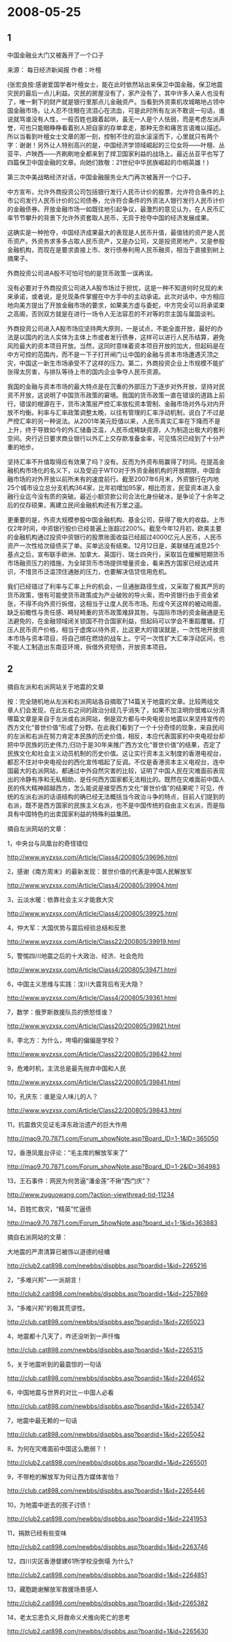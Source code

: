 # 2008-05-25

## 1

中国金融业大门又被轰开了一个口子

来源： 每日经济新闻报    作者：叶檀

(张宏良按:感谢爱国学者叶檀女士，能在此时依然站出来保卫中国金融，保卫地震灾民的最后一点儿利益。灾民的房屋没有了，家产没有了，其中许多人亲人也没有了，唯一剩下的财产就是银行里那点儿金融资产。当看到外资乘机攻城略地占领中国金融市场，让人忍不住眼在流泪心在流血，可是此时所有左派不敢说一句话，谁说就骂谁没有人性，一般百姓也跟着起哄，虽无一人是个人怯弱，而是考虑左派声誉，可也只能眼睁睁看着别人把自家的存单拿走，那种无奈和痛苦言语难以描述。所以当看到叶檀女士文章的那一刻，控制不住的泪水滚滚而下，心里就只有两个字：谢谢！另外让人特别高兴的是，中国经济学领域崛起的三位女将――叶檀、丛亚平、卢映西――齐刷刷地全都来到了捍卫国家利益的战场上。最近丛亚平也写了四篇保卫中国金融的文章。向她们致敬：21世纪中华民族崛起的巾帼英雄！)

第三次中美战略经济对话，中国金融服务业大门再次被轰开一个口子。

中方宣布，允许外商投资公司包括银行发行人民币计价的股票，允许符合条件的上市公司发行人民币计价的公司债券，允许符合条件的外资法人银行发行人民币计价的金融债券。开放金融市场一如既往地引起争议，最激烈的意见认为，在人民币汇率节节攀升的背景下允许外资套取人民币，无异于抢夺中国的经济发展成果。

这确实是一种抢夺，中国经济成果最大的表现是人民币升值，最值钱的资产是人民币资产。外资务求多多占取人民币资产，又是办公司，又是投资房地产，又是参股金融机构，而现在是要求直接上市、发行债券利用人民币融资，相当于直接到树上摘果子。

外商投资公司进A股不可怕可怕的是货币政策一误再误。

没有必要对于外商投资公司进入A股市场过于担忧，这是一种不知道何时兑现的未来承诺，或者说，是兑现条件掌握在中方手中的主动承诺。此次对话中，中方相应地向美方提出了开放金融市场的要求，如果美方虚与委蛇，中方完全可以将承诺束之高阁，否则双方就是在进行一场令人无法容忍的不对等的宗主国与属国谈判。

外商投资公司进入A股市场应坚持两大原则，一是试点，不能全面开放，最好的办法是以国内的法人实体为主体上市或者发行债券，这样可以进行人民币结算，避免风险最大的资本项目开放。当然，这同时意味着资本项目开放的加大，但起码是在中方可控的范围内，而不是一下子打开闸门让中国的金融与资本市场遭遇灭顶之灾，中国这一新生市场承受不了这样的压力。第二，外商投资企业上市规模不能扩张得太厉害，与排队等待上市的国内企业争夺人民币资源。

我国的金融与资本市场的最大特点是在沉重的外部压力下逐步对外开放，坚持对民资不开放，这说明了中国货币政策的窘境。我国的货币政策一直在错误的道路上前行，错误的根源在于，货币决策层严控汇率放松资本管制、金融市场对外与对内开放不均衡。利率与汇率政策调整太晚，以往有管理的汇率浮动机制，说白了不过是严控汇率的另一种说法。从2001年美元贬值以来，人民币真实汇率在下降而不是上升，终于导致如今的外汇储备泛滥，人民币成稀缺资源，人为制造出极大的套利空间。央行近日要求商业银行以外汇上交存款准备金率，可见情况已经到了十分严重的地步。

坚持汇率不升值取得应有效果了吗？没有。反而为外资布局赢得了时间。在提高金融机构市场化的名义下，以及受迫于WTO对于外资金融机构的开放期限，中国金融市场的对外开放以前所未有的速度前行。截至2007年6月末，外资银行在内地25个城市设立总分支机构364家，比年初增加95家，相比而言，民营资本进入金融行业迄今没有质的突破。最近小额贷款公司合法化身份破冰，是争论了十余年之后的仅存硕果，离建立民间金融机构还有万里之遥。

更重要的是，外资大规模参股中国金融机构、基金公司，获得了极大的收益。上市仅2年时间，中资银行股价已经普遍上涨超过200%。截至今年12月初，欧美主要的金融机构通过投资中资银行的股票账面收益已经超过4000亿元人民币，人民币资产一次性给次级债买了单。买单远没有结束。12月12日是，美联储在减息25个基点之后，宣布联手欧洲、加拿大、英国行、瑞士四央行，采取旨在缓解短期货币市场融资压力的措施，为全球货币市场提供增量资金，看来西方国家已经达成共识，不惜货币泛滥顶住通胀的压力，也要解决信贷信用危机。

我们已经错过了利率与汇率上升的机会，一旦通胀路径生成，又采取了极其严厉的货币政策，很有可能使货币政策成为产业破败的导火索，而中资银行由于资金紧张，不得不向外资行拆借，这相当于让度人民币市场。形成今天这样的被动局面，缺乏前瞻性与责任感、畸轻畸重的货币政策难辞其咎。与国际市场的资金融通是无法避免的，在金融领域闭关锁国不符合国家利益，但起码可以学会不重蹈覆辙。打压人民币资产价格，相当于虚席以待外资，比这更大的错误就是，一次性地开放资本市场与资本项目，将自己绑在燃烧的战车上。宁可一次性扩大汇率浮动区间，也不能人工制造出东南亚环境，拆借外资短债，开放资本项目。

## 2

摘自左派和右派网站关于地震的文章

按：完全随机地从左派和右派网站各自摘取了14篇关于地震的文章。比较两组文章人们会发现，在此左右之间的政治分歧几乎消失了，如果不加注明你很难以分清哪篇文章是来自于左派或右派网站，倒是双方都与中央电视台地震以来坚持宣传的西方文化“普世价值”形成了分野。在此我们看到了一个十分奇怪的现象，来自民间的左派和右派在努力肯定本民族的历史价值，相反，本应代表国家的中央电视台却把中华民族的历史伟力,归功于是30年来推广西方文化“普世价值”的结果，否定了民族文化和社会主义动员机制的历史价值。这让实行资本主义制度的香港电视台，都忍不住对中央电视台的西化宣传唱起了反调。不仅是香港资本主义电视台，连中国最大的右派网站，都通过中外自然灾害的比较，证明了中国人民在灾难面前表现出的冷静有序和无私相助，是任何西方国家都无法相比的。既然在灾难面前中国人民的伟大精神超越西方，怎么能说是接受西方文化“普世价值”的结果呢？可见，传统的左派右派的话语结构的确已经无法概括当今政治斗争的特点，目前人们提到的右派，既不是西方国家的民族主义右派，也不是中国传统的自由主义右派，而是指具有中国特色的出卖国家利益的特殊利益集团。

摘自左派网站的文章：

1，中央台与凤凰台的奇怪错位

http://www.wyzxsx.com/Article/Class4/200805/39696.html

2，感谢《南方周末》的最新发现：普世价值的代表是中国人民解放军

http://www.wyzxsx.com/Article/Class4/200805/39904.html

3，云淡水暖：依靠社会主义才能救大灾

http://www.wyzxsx.com/Article/Class4/200805/39925.html

4，仲大军：大国优势与震后经验总结和反思

http://www.wyzxsx.com/Article/Class22/200805/39919.html

5，警惕四川地震之后的十大政治、经济、社会危险

http://www.wyzxsx.com/Article/Class4/200805/39471.html

6，中国主义思维与实践：汶川大震背后有无大隐？

http://www.wyzxsx.com/Article/Class4/200805/39361.html

7，数学：俄罗斯救援队员的愤怒怪谁？

http://www.wyzxsx.com/Article/Class20/200805/39821.html

8，李北方：为什么，垮塌的偏偏是学校？

http://www.wyzxsx.com/Article/Class22/200805/39842.html

9，危难时机，主流总是最先抛弃中国和人民

http://www.wyzxsx.com/Article/Class22/200805/39841.html

10，孔庆东：谁是没人味儿的人？

http://www.wyzxsx.com/Article/Class22/200805/39843.html

11，抗震救灾见证毛泽东政治遗产的巨大作用

http://mao9.70.7871.com/Forum_showNote.asp?Board_ID=1-1&ID=365050

12，香港凤凰台评论：“毛主席的解放军来了”

http://mao9.70.7871.com/Forum_showNote.asp?Board_ID=1-2&ID=364983

13，王石事件：网民为何苦逼“潘金莲”不揪“西门庆”？

http://www.zuguowang.com/?action-viewthread-tid-11234

14，百姓忙救灾，“精英”忙逼债

http://mao9.70.7871.com/Forum_ShowNote.asp?board_id=1-1&id=363883

摘自右派网站的文章：

大地震的严肃清算已被饰以道德的经幡

http://club2.cat898.com/newbbs/dispbbs.asp?boardid=1&id=2265216

2，“多难兴邦”―一派胡言！

http://club2.cat898.com/newbbs/dispbbs.asp?boardid=1&id=2257869

3，“多难兴邦”的极其荒谬性。

http://club.cat898.com/newbbs/dispbbs.asp?boardid=1&id=2265023

4，地震都十几天了，咋还没听到一声忏悔

http://club.cat898.com/newbbs/dispbbs.asp?boardid=1&id=2265315

5，关于地震听到的最震惊的一句话

http://club.cat898.com/newbbs/dispbbs.asp?boardid=1&id=2264652

6，中国地震与世界的对比－中国人必看

http://club.cat898.com/newbbs/dispbbs.asp?boardid=1&id=2265347

7，地震中最无赖的一句话

http://club.cat898.com/newbbs/dispbbs.asp?boardid=1&id=2265042

8，为何在灾难面前中国这么脆弱？！

http://club2.cat898.com/newbbs/dispbbs.asp?boardid=1&id=2265501

9，不带枪的解放军为何让西方媒体害怕？

http://club.cat898.com/newbbs/dispbbs.asp?boardid=1&id=2265446

10，为地震中逝去的孩子讨债！

http://club2.cat898.com/newbbs/dispbbs.asp?boardid=1&id=2241953

11，捐款已经有些变味

http://club2.cat898.com/newbbs/dispbbs.asp?boardid=1&id=2263746

12，四川灾区香港督建61所学校没倒塌 为什么?

http://club2.cat898.com/newbbs/dispbbs.asp?boardid=1&id=2264851

13，藏胞跪谢解放军救援场景感人

http://club2.cat898.com/newbbs/dispbbs.asp?boardid=1&id=2265382

14，老太忘恩负义,将救命义犬推向死亡的思考

http://club2.cat898.com/newbbs/dispbbs.asp?boardid=1&id=2265630

